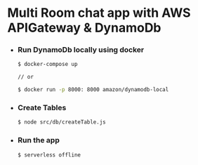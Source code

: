 # Multi Room chat app with AWS APIGateway & DynamoDb

- ### Run DynamoDb locally using docker

  ```bash
  $ docker-compose up

  // or

  $ docker run -p 8000: 8000 amazon/dynamodb-local

  ```

- ### Create Tables

  ```bash
  $ node src/db/createTable.js
  ```

- ### Run the app
  ```bash
  $ serverless offline
  ```
